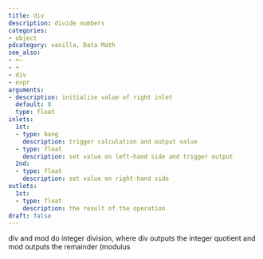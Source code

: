 ```yaml
---
title: div
description: divide numbers
categories:
- object
pdcategory: vanilla, Data Math
see_also:
- +~
- +
- div
- expr
arguments:
- description: initialize value of right inlet 
  default: 0
  type: float
inlets:
  1st:
  - type: bang
    description: trigger calculation and output value
  - type: float
    description: set value on left-hand side and trigger output
  2nd:
  - type: float
    description: set value on right-hand side
outlets:
  1st:
  - type: float
    description: the result of the operation
draft: false
---
```

div and mod do integer division, where div outputs the integer quotient and mod outputs the remainder (modulus
